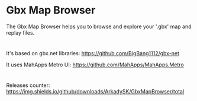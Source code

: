 # Gbx Map Browser

The Gbx Map Browser helps you to browse and explore your '.gbx' map and replay files.  
#

It's based on gbx.net libraries: https://github.com/BigBang1112/gbx-net

It uses MahApps Metro UI: https://github.com/MahApps/MahApps.Metro
#
Releases counter:
https://img.shields.io/github/downloads/ArkadySK/GbxMapBrowser/total
